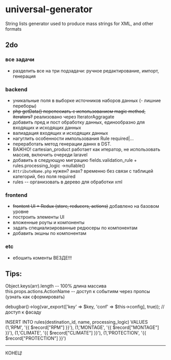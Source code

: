 # universal-generator
String lists generator used to produce mass strings for XML, and other formats

## 2do
### все задачи
- разделить все на три подзадачи: ручное редактирование, импорт, генерация
### backend
- уникальные поля в выборке источников наборов данных (- лишние переборы)
- ~~php getData() перепесиать с использованием magic method, iterators?~~ реализовано через IteratorAggragate
- добавить пред и пост обработку данных, единообразно для входящих и исходящих данных
- валиадация входящих и исходящих данных
- нагуглить особенности импользования Rule required|...
- переработать метод генерации даннх в DST.
- ВАЖНО! cartesian_product работает как итератор, не использовать массив, включить очереди laravel
- добавить в следующую миграцию fields.validation_rule + rules.processing_logic ->nullable()
- `AttributeName.php` нужен? анах? временно без связи с таблицей категорий, без поля required
- rules -- организовать в дерево для обработки xml

### frontend
- ~~frontent UI + Redux (store, reducers, actions)~~ добавлено на базовом уровне
- построить элементы UI
- вложенные роуты и компоненты
- задать специализированные редюсеры по компонентам
- добавить экшны по компонентам

### etc
- ебошить коменты ВЕЗДЕ!!!


## Tips:
Object.keys(arr).length -- 100% длина массива
this.props.actions.ActionName -- доступ к событиям через пропсы (узнать как сформировать) 

debugbar()->log(var_export(['key' => $key, 'conf' => $this->config], true)); // доступ к фасаду


INSERT INTO rules(destination_id, name, processing_logic) VALUES
(1,'RPM', '<param code="RPM" name="Обороты">{{ $record["RPM"] }}</param>'),
(1,'MONTAGE', '<param code="MONTAGE" name="Крепление">{{ $record["MONTAGE"] }}</param>'),
(1,'CLIMATE', '<param code="CLIMATE" name="Климатика">{{ $record["CLIMATE"] }}</param>'),
(1,'PROTECTION', '<param code="PROTECTION" name="Защита">{{ $record["PROTECTION"] }}</param>')


---

КОНЕЦ!
